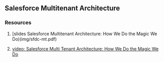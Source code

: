 ## Salesforce Multitenant Architecture

### Resources

1. [slides Salesforce Multitenant Architecture: How We Do the Magic We Do)(img/sfdc-mt.pdf)

2. [video: Salesforce Multi Tenant Architecture: How We Do the Magic We Do](https://www.youtube.com/watch?v=Tuy_O37H3O8)

